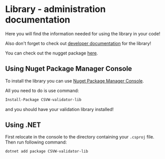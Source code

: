 # Library - administration documentation

Here you will find the information needed for using the library in your code!

Also don't forget to check out [developer documentation](../developer/index.md) for the library!

You can check out the nugget package [here](https://www.nuget.org/packages/CSVW-validator-lib).

## Using Nuget Package Manager Console

To install the library you can use [Nuget Package Manager Console](https://learn.microsoft.com/en-us/nuget/consume-packages/install-use-packages-powershell).

All you need to do is use command:
```bash
Install-Package CSVW-validator-lib
```

and you should have your validation library installed!

## Using .NET

First relocate in the console to the directory containing your `.csproj` file.
Then run following command:
```bash
dotnet add package CSVW-validator-lib
```